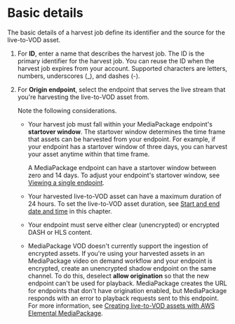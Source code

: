 # Basic details<a name="hj-create-basic"></a>

The basic details of a harvest job define its identifier and the source for the live\-to\-VOD asset\.

1. For **ID**, enter a name that describes the harvest job\. The ID is the primary identifier for the harvest job\. You can reuse the ID when the harvest job expires from your account\. Supported characters are letters, numbers, underscores \(\_\), and dashes \(\-\)\.

1. For **Origin endpoint**, select the endpoint that serves the live stream that you're harvesting the live\-to\-VOD asset from\.

    Note the following considerations\. 
   + Your harvest job must fall within your MediaPackage endpoint's **startover window**\. The startover window determines the time frame that assets can be harvested from your endpoint\. For example, if your endpoint has a startover window of three days, you can harvest your asset anytime within that time frame\.

      A MediaPackage endpoint can have a startover window between zero and 14 days\. To adjust your endpoint's startover window, see [Viewing a single endpoint](endpoints-view-one.md)\. 
   + Your harvested live\-to\-VOD asset can have a maximum duration of 24 hours\. To set the live\-to\-VOD asset duration, see [Start and end date and time](hj-create-time.md) in this chapter\.
   + Your endpoint must serve either clear \(unencrypted\) or encrypted DASH or HLS content\.
   + MediaPackage VOD doesn't currently support the ingestion of encrypted assets\. If you're using your harvested assets in an MediaPackage video on demand workflow and your endpoint is encrypted, create an unencrypted shadow endpoint on the same channel\. To do this, deselect **allow origination** so that the new endpoint can't be used for playback\. MediaPackage creates the URL for endpoints that don't have origination enabled, but MediaPackage responds with an error to playback requests sent to this endpoint\. For more information, see [Creating live\-to\-VOD assets with AWS Elemental MediaPackage](ltov.md)\.